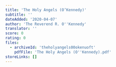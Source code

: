 ```yaml
---
title: 'The Holy Angels (O’Kennedy)'
subtitle: ''
dateAdded: '2020-04-07'
author: 'The Reverend R. O''Kennedy'
translator: ''
score: 0
rating: 0
files:
  - archiveId: 'theholyangels00okenuoft'
    pdfFile: 'The Holy Angels (O''Kennedy).pdf'
storeLinks: []
---
```



